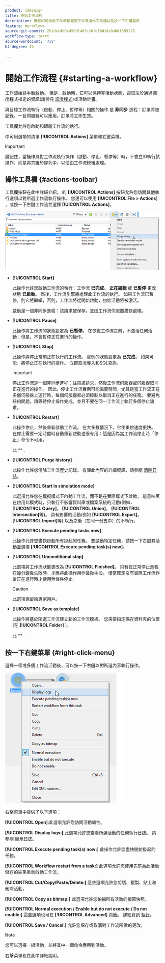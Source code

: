 ```yaml
---
product: campaign
title: 開始工作流程
description: 瞭解如何啟動工作流和發現工作流操作工具欄以及按一下右鍵菜單
feature: Workflows
source-git-commit: 2b1dec4b9c456df4dfcebfe10d18e0ab01599275
workflow-type: tm+mt
source-wordcount: '758'
ht-degree: 1%

---
```


# 開始工作流程 {#starting-a-workflow}

工作流始終手動啟動。 但是，啟動時，它可以保持非活動狀態，這取決於通過調度程式指定的資訊(請參見 [調度程式](scheduler.md))或活動計畫。

與目標工作流執行（啟動、停止、暫停等）相關的操作 是 **非同步** 進程：訂單將被記錄，一旦伺服器可以應用，訂單將立即生效。

工具欄允許您啟動和跟蹤工作流的執行。

中可用選項的清單 **[!UICONTROL Actions]** 菜單和右鍵菜單。

>[!IMPORTANT]
>
>請記住，當操作員對工作流執行操作（啟動、停止、暫停等）時，不會立即執行該操作，而是將其置於隊列中，以便由工作流模組處理。

## 操作工具欄 {#actions-toolbar}

工具欄按鈕在此中詳細介紹。 的 **[!UICONTROL Actions]** 按鈕允許您訪問其他執行選項以對所選工作流執行操作。 您還可以使用 **[!UICONTROL File > Actions]** ，或按一下右鍵工作流並選擇 **[!UICONTROL Actions]**。

![](assets/purge_historique.png)

* **[!UICONTROL Start]**

   此操作允許您啟動工作流的執行：工作流 **已完成**。 **正在編輯** 或 **已暫停** 更改狀態 **已啟動**。 然後，工作流引擎將處理此工作流的執行。 如果工作流已暫停，則它將繼續，否則，工作流將從開始啟動，初始活動將被激活。

   啟動是一個非同步進程：該請求被保存，並由工作流伺服器盡快處理。

* **[!UICONTROL Pause]**

   此操作將工作流的狀態設定為 **已暫停**。 在恢復工作流之前，不激活任何活動；但是，不會暫停正在進行的操作。

* **[!UICONTROL Stop]**

   此操作將停止當前正在執行的工作流。 實例的狀態設定為 **已完成**。 如果可能，將停止正在執行的操作。 立即取消導入和SQL查詢。

   >[!IMPORTANT]
   >
   >停止工作流是一個非同步進程：註冊該請求，然後工作流伺服器或伺服器取消正在進行的操作。 因此，停止工作流實例可能需要時間，尤其是當工作流正在多個伺服器上運行時，每個伺服器都必須控制以取消正在進行的任務。 要避免任何問題，請等待停止操作完成，並且不要在同一工作流上執行多個停止請求。

* **[!UICONTROL Restart]**

   此操作停止，然後重新啟動工作流。 在大多數情況下，它使重啟速度更快。 在停止需要一定時間時自動重新啟動也很有用：這是因為當工作流停止時「停止」命令不可用。

   此 ** .

* **[!UICONTROL Purge history]**

   此操作允許您清除工作流歷史記錄。 有關此內容的詳細資訊，請參閱 [清除日誌](monitor-workflow-execution.md#purging-the-logs)。

* **[!UICONTROL Start in simulation mode]**

   此選項允許您在模擬模式下啟動工作流，而不是在實際模式下啟動。 這意味著在啟用此模式時，只執行不影響資料庫或檔案系統的活動(例如， **[!UICONTROL Query]**。 **[!UICONTROL Union]**。 **[!UICONTROL Intersection]**&#x200B;等)。 具有影響的活動(例如 **[!UICONTROL Export]**。 **[!UICONTROL Import]**&#x200B;等) 以及之後（在同一分支中）的不執行。

* **[!UICONTROL Execute pending tasks now]**

   此操作允許您盡快啟動所有掛起的任務。 要啟動特定任務，請按一下右鍵其活動並選擇 **[!UICONTROL Execute pending task(s) now]**。

* **[!UICONTROL Unconditional stop]**

   此選項將工作流狀態更改為 **[!UICONTROL Finished]**。 只有在正常停止進程在幾分鐘後失敗時，才應將此操作用作最後手段。 僅當確定沒有實際工作流作業正在進行時才使用無條件停止。

   >[!CAUTION]
   >
   >此選項保留給專家用戶。

* **[!UICONTROL Save as template]**

   此操作將基於所選工作流建立新的工作流模板。 您需要指定保存資料夾的位置(在 **[!UICONTROL Folder]** )。

   此 ** .

## 按一下右鍵菜單 {#right-click-menu}

選擇一個或多個工作流活動後，可以按一下右鍵以對所選內容執行操作。

![](assets/contextual_menu.png)

右擊菜單中提供了以下選項：

**[!UICONTROL Open]**:此選項允許您訪問活動屬性。

**[!UICONTROL Display logs:]** 此選項允許您查看所選活動的任務執行日誌。 請參閱 [顯示日誌](monitor-workflow-execution.md#displaying-logs)。

**[!UICONTROL Execute pending task(s) now:]** 此操作允許您盡快開始掛起的任務。

**[!UICONTROL Workflow restart from a task:]** 此選項允許您使用先前為此活動儲存的結果重新啟動工作流。

**[!UICONTROL Cut/Copy/Paste/Delete:]** 這些選項允許您剪切、複製、貼上和刪除活動。

**[!UICONTROL Copy as bitmap:]** 此選項允許您拍攝所有活動的螢幕快照。

**[!UICONTROL Normal execution / Enable but do not execute / Do not enable:]** 這些選項也可在 **[!UICONTROL Advanced]** 頁籤。 詳細資訊 [執行](advanced-parameters.md#execution)。

**[!UICONTROL Save / Cancel:]** 允許您保存或取消對工作流所做的更改。

>[!NOTE]
>
>您可以選擇一組活動，並將其中一個命令應用到活動。

右擊菜單也在此中詳細說明。
